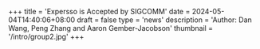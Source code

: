 +++
title = 'Expersso is Accepted by SIGCOMM'
date = 2024-05-04T14:40:06+08:00
draft = false
type = 'news'
description = 'Author: Dan Wang, Peng Zhang and Aaron Gember-Jacobson'
thumbnail = '/intro/group2.jpg'
+++
